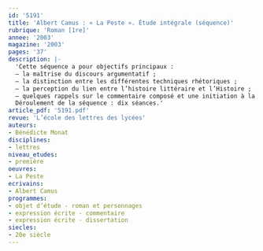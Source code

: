 ```yaml
---
id: '5191'
title: 'Albert Camus : « La Peste ». Étude intégrale (séquence)'
rubrique: 'Roman [1re]'
annee: '2003'
magazine: '2003'
pages: '37'
description: |-
  'Cette séquence a pour objectifs principaux :
  – la maîtrise du discours argumentatif ;
  – la distinction entre les différentes techniques rhétoriques ;
  – la perception du lien entre l’histoire littéraire et l’Histoire ;
  – quelques rappels sur le commentaire composé et une initiation à la dissertation.
  Déroulement de la séquence : dix séances.'
article_pdf: '5191.pdf'
revue: 'L’école des lettres des lycées'
auteurs:
- Bénédicte Monat
disciplines:
- lettres
niveau_etudes:
- première
oeuvres:
- La Peste
ecrivains:
- Albert Camus
programmes:
- objet d’étude - roman et personnages
- expression écrite - commentaire
- expression écrite - dissertation
siecles:
- 20e siècle
---
```

